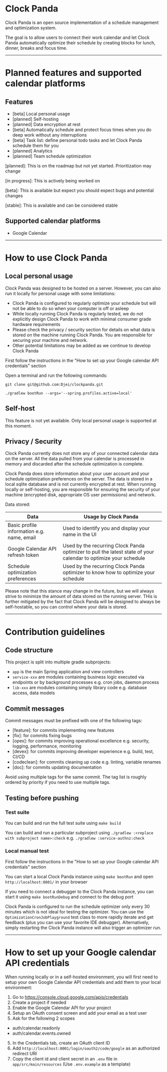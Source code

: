 # Clock Panda
Clock Panda is an open source implementation of a schedule management and optimization system.

The goal is to allow users to connect their work calendar and let Clock Panda automatically optimize their schedule by creating blocks for lunch, dinner, breaks and focus time.

---
# Planned features and supported calendar platforms
## Features
- [beta] Local personal usage
- [planned] Self-hosting
- [planned] Data encryption at rest
- [beta] Automatically schedule and protect focus times when you do deep work without any interruptions
- [beta] Task list: define personal todo tasks and let Clock Panda schedule them for you
- [planned] Analytics
- [planned] Team schedule optimization

[planned]: This is on the roadmap but not yet started. Prioritization may change

[in progress]: This is actively being worked on

[beta]: This is available but expect you should expect bugs and potential changes

[stable]: This is available and can be considered stable

## Supported calendar platforms
- Google Calendar

---
# How to use Clock Panda
## Local personal usage
Clock Panda was designed to be hosted on a server. However, you can also run it locally for personal usage with some limitations:
- Clock Panda is configured to regularly optimize your schedule but will not be able to do so when your computer is off or asleep
- While locally running Clock Panda is regularly tested, we do not explicitly design Clock Panda to work with minimal consumer grade hardware requirements
- Please check the privacy / security section for details on what data is stored on the machine running Clock Panda. You are responsible for securing your machine and network.
- Other potential limitations may be added as we continue to develop Clock Panda

First follow the instructions in the "How to set up your Google calendar API credentials" section

Open a terminal and run the following commands:
```
git clone git@github.com:Djei/clockpanda.git

./gradlew bootRun --args='--spring.profiles.active=local'
```
## Self-host
This feature is not yet available. Only local personal usage is supported at this moment. 

## Privacy / Security
Clock Panda currently does not store any of your connected calendar data on the server. 
All the data pulled from your calendar is processed in memory and discarded after the schedule optimization is complete.

Clock Panda does store information about your user account and your schedule optimization preferences on the server.
The data is stored in a local sqlite database and is not currently encrypted at rest. 
When running locally or self-hosting, you are responsible for ensuring the security of your machine (encrypted disk, appropriate OS user permissions) and network.

Data stored:

| Data                                       | Usage by Clock Panda                                                                                            |
|--------------------------------------------|-----------------------------------------------------------------------------------------------------------------|
| Basic profile information e.g. name, email | Used to identify you and display your name in the UI                                                            |
| Google Calendar API refresh token          | Used by the recurring Clock Panda optimizer to pull the latest state of your calendar to optimize your schedule |
| Schedule optimization preferences          | Used by the recurring Clock Panda optimizer to know how to optimize your schedule                               |

Please note that this stance may change in the future, but we will always strive to minimize the amount of data stored on the running server.
THis is further mitigated by the fact that Clock Panda will be designed to always be self-hostable, so you can control where your data is stored.

---
# Contribution guidelines
## Code structure
This project is split into multiple gradle subprojects:
- `app` is the main Spring application and view controllers
- `service-xxx` are modules containing business logic executed via endpoints or by background processes e.g. cron jobs, daemon process
- `lib-xxx` are modules containing simply library code e.g. database access, data models
## Commit messages
Commit messages must be prefixed with one of the following tags:
- [feature]: for commits implementing new features
- [fix]: for commits fixing bugs
- [opex]: for commits improving operational excellence e.g. security, logging, performance, monitoring
- [devex]: for commits improving developer experience e.g. build, test, CI/CD
- [codeclean]: for commits cleaning up code e.g. linting, variable renames
- [doc]: for commits updating documentation

Avoid using multiple tags for the same commit. The tag list is roughly ordered by priority if you need to use multiple tags.
## Testing before pushing
### Test suite
You can build and run the full test suite using `make build`

You can build and run a particular subproject using `./gradlew :<replace with subproject name>:check` e.g. `./gradlew :service-authnz:check`
### Local manual test
First follow the instructions in the "How to set up your Google calendar API credentials" section

You can start a local Clock Panda instance using `make bootRun` and open `http://localhost:8001/` in your browser

If you need to connect a debugger to the Clock Panda instance, you can start it using `make bootRunDebug` and connect to the debug port

Clock Panda is configured to run the schedule optimizer only every 30 minutes which is not ideal for testing the optimizer. 
You can use the `OptimizationCronJobPlayground` test class to more rapidly iterate and get feedback (plus you can use your favorite IDE debugger).
Alternatively, simply restarting the Clock Panda instance will also trigger an optimizer run.

---
# How to set up your Google calendar API credentials
When running locally or in a self-hosted environment, you will first need to setup your own Google Calendar API credentials and add them to your local environment:
1. Go to https://console.cloud.google.com/apis/credentials
2. Create a project if needed
3. Enable the Google Calendar API for your project
3. Setup an OAuth consent screen and add your email as a test user
4. Ask for the following 2 scopes
- auth/calendar.readonly
- auth/calendar.events.owned
5. In the Credentials tab, create an OAuth client ID
6. Add `http://localhost:8001/login/oauth2/code/google` as an authorized redirect URI
7. Copy the client id and client secret in an `.env` file in `app/src/main/resources` (Use `.env.example` as a template)